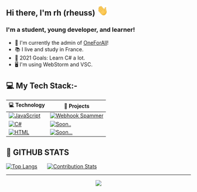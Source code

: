 ## Hi there, I'm rh (rheuss) <img src="https://raw.githubusercontent.com/ABSphreak/ABSphreak/master/gifs/Hi.gif" width="30px">

### I'm a student, young developer, and learner!
- 🤖 I'm currently the admin of [OneForAll](https://discord.gg/n2EvRECf88)!
- 📚 I live and study in France.
- 🥅 2021 Goals: Learn C# a lot.
- 🖥 I'm using WebStorm and VSC.

## 💻 My Tech Stack:-

<!-- START OF PROFILE STACK, DO NOT REMOVE -->
| 💻 **Technology** | 🚀 **Projects** |
|-|-|
| [![JavaScript](https://img.shields.io/static/v1?label=&message=JavaScript&color=F1E05A&logo=javascript&logoColor=FFFFFF)](https://developer.mozilla.org/en-US/docs/Web/JavaScript) | [![Webhook Spammer](https://img.shields.io/static/v1?label=&message=webhook-spammer&color=000605&logo=github&logoColor=white&labelColor=000605)](https://github.com/wh0isrh/webhook-spammer) |
| [![C#](https://img.shields.io/static/v1?label=&message=C#&color=300079&logo=c&logoColor=A178DB)](https://docs.microsoft.com/en-us/dotnet/csharp/) | [![Soon..](https://img.shields.io/static/v1?label=&message=Soon..&color=000605&logo=github&logoColor=white&labelColor=000605)](https://github.com/wh0isrh) |
| [![HTML](https://img.shields.io/static/v1?label=&message=HTML&color=ff751a&logo=HTML5&logoColor=FFFFFF)](https://developer.mozilla.org/en-US/docs/Web/Guide/HTML/HTML5) | [![Soon...](https://img.shields.io/static/v1?label=&message=Soon..&color=000605&logo=github&logoColor=white&labelColor=000605)](https://github.com/wh0isrh)  |
<!-- END OF PROFILE STACK, DO NOT REMOVE -->


## 📝 GITHUB STATS

[![Top Langs](https://github-readme-stats.vercel.app/api/top-langs/?username=wh0isrh&hide=Vue)](https://github.com/wh0isrh/github-readme-stats) 
&nbsp; &nbsp; &nbsp;
[![Contribution Stats](https://github-contribution-stats.vercel.app/api/?username=wh0isrh)](https://github.com/wh0isrh/github-contribution-stats/) 

-----------------------------------------

 <p align="center">
   <img src="https://profile-counter.glitch.me/wh0isrh/count.svg" />
  </p>

[website]: https://one4all.fr
